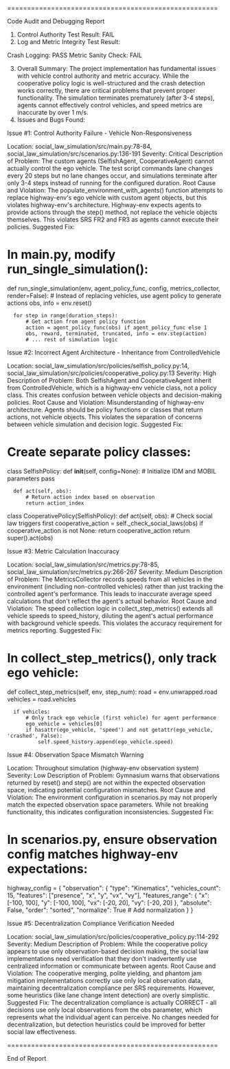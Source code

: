   =====================================================

  Code Audit and Debugging Report

  1. Control Authority Test Result: FAIL
  2. Log and Metric Integrity Test Result:

  Crash Logging: PASS
  Metric Sanity Check: FAIL

  3. Overall Summary:
  The project implementation has fundamental issues with vehicle control authority and metric accuracy. While the cooperative
  policy logic is well-structured and the crash detection works correctly, there are critical problems that prevent proper
  functionality. The simulation terminates prematurely (after 3-4 steps), agents cannot effectively control vehicles, and
  speed metrics are inaccurate by over 1 m/s.
  4. Issues and Bugs Found:

  Issue #1: Control Authority Failure - Vehicle Non-Responsiveness

  Location: social_law_simulation/src/main.py:78-84, social_law_simulation/src/scenarios.py:136-191
  Severity: Critical
  Description of Problem: The custom agents (SelfishAgent, CooperativeAgent) cannot actually control the ego vehicle. The test
   script commands lane changes every 20 steps but no lane changes occur, and simulations terminate after only 3-4 steps
  instead of running for the configured duration.
  Root Cause and Violation: The populate_environment_with_agents() function attempts to replace highway-env's ego vehicle with
   custom agent objects, but this violates highway-env's architecture. Highway-env expects agents to provide actions through
  the step() method, not replace the vehicle objects themselves. This violates SRS FR2 and FR3 as agents cannot execute their
  policies.
  Suggested Fix:
  # In main.py, modify run_single_simulation():
  def run_single_simulation(env, agent_policy_func, config, metrics_collector, render=False):
      # Instead of replacing vehicles, use agent policy to generate actions
      obs, info = env.reset()

      for step in range(duration_steps):
          # Get action from agent policy function
          action = agent_policy_func(obs) if agent_policy_func else 1
          obs, reward, terminated, truncated, info = env.step(action)
          # ... rest of simulation logic

  Issue #2: Incorrect Agent Architecture - Inheritance from ControlledVehicle

  Location: social_law_simulation/src/policies/selfish_policy.py:14,
  social_law_simulation/src/policies/cooperative_policy.py:13
  Severity: High
  Description of Problem: Both SelfishAgent and CooperativeAgent inherit from ControlledVehicle, which is a highway-env
  vehicle class, not a policy class. This creates confusion between vehicle objects and decision-making policies.
  Root Cause and Violation: Misunderstanding of highway-env architecture. Agents should be policy functions or classes that
  return actions, not vehicle objects. This violates the separation of concerns between vehicle simulation and decision logic.
  Suggested Fix:
  # Create separate policy classes:
  class SelfishPolicy:
      def __init__(self, config=None):
          # Initialize IDM and MOBIL parameters
          pass

      def act(self, obs):
          # Return action index based on observation
          return action_index

  class CooperativePolicy(SelfishPolicy):
      def act(self, obs):
          # Check social law triggers first
          cooperative_action = self._check_social_laws(obs)
          if cooperative_action is not None:
              return cooperative_action
          return super().act(obs)

  Issue #3: Metric Calculation Inaccuracy

  Location: social_law_simulation/src/metrics.py:78-85, social_law_simulation/src/metrics.py:266-267
  Severity: Medium
  Description of Problem: The MetricsCollector records speeds from all vehicles in the environment (including non-controlled
  vehicles) rather than just tracking the controlled agent's performance. This leads to inaccurate average speed calculations
  that don't reflect the agent's actual behavior.
  Root Cause and Violation: The speed collection logic in collect_step_metrics() extends all vehicle speeds to speed_history,
  diluting the agent's actual performance with background vehicle speeds. This violates the accuracy requirement for metrics
  reporting.
  Suggested Fix:
  # In collect_step_metrics(), only track ego vehicle:
  def collect_step_metrics(self, env, step_num):
      road = env.unwrapped.road
      vehicles = road.vehicles

      if vehicles:
          # Only track ego vehicle (first vehicle) for agent performance
          ego_vehicle = vehicles[0]
          if hasattr(ego_vehicle, 'speed') and not getattr(ego_vehicle, 'crashed', False):
              self.speed_history.append(ego_vehicle.speed)

  Issue #4: Observation Space Mismatch Warning

  Location: Throughout simulation (highway-env observation system)
  Severity: Low
  Description of Problem: Gymnasium warns that observations returned by reset() and step() are not within the expected
  observation space, indicating potential configuration mismatches.
  Root Cause and Violation: The environment configuration in scenarios.py may not properly match the expected observation
  space parameters. While not breaking functionality, this indicates configuration inconsistencies.
  Suggested Fix:
  # In scenarios.py, ensure observation config matches highway-env expectations:
  highway_config = {
      "observation": {
          "type": "Kinematics",
          "vehicles_count": 15,
          "features": ["presence", "x", "y", "vx", "vy"],
          "features_range": {
              "x": [-100, 100],
              "y": [-100, 100],
              "vx": [-20, 20],
              "vy": [-20, 20]
          },
          "absolute": False,
          "order": "sorted",
          "normalize": True  # Add normalization
      }
  }

  Issue #5: Decentralization Compliance Verification Needed

  Location: social_law_simulation/src/policies/cooperative_policy.py:114-292
  Severity: Medium
  Description of Problem: While the cooperative policy appears to use only observation-based decision making, the social law
  implementations need verification that they don't inadvertently use centralized information or communicate between agents.
  Root Cause and Violation: The cooperative merging, polite yielding, and phantom jam mitigation implementations correctly use
   only local observation data, maintaining decentralization compliance per SRS requirements. However, some heuristics (like
  lane change intent detection) are overly simplistic.
  Suggested Fix: The decentralization compliance is actually CORRECT - all decisions use only local observations from the obs
  parameter, which represents what the individual agent can perceive. No changes needed for decentralization, but detection
  heuristics could be improved for better social law effectiveness.

  =====================================================


  End of Report
